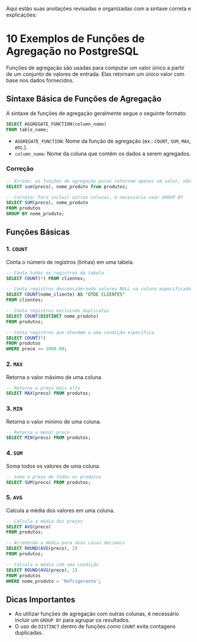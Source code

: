Aqui estão suas anotações revisadas e organizadas com a sintaxe correta e explicações:

# 10 Exemplos de Funções de Agregação no PostgreSQL

Funções de agregação são usadas para computar um valor único a partir de um conjunto de valores de entrada. Elas retornam um único valor com base nos dados fornecidos.

## Sintaxe Básica de Funções de Agregação

A sintaxe de funções de agregação geralmente segue o seguinte formato:

```sql
SELECT AGGREGATE_FUNCTION(column_name) 
FROM table_name;
```

- `AGGREGATE_FUNCTION`: Nome da função de agregação (ex.: `COUNT`, `SUM`, `MAX`, etc.).
- `column_name`: Nome da coluna que contém os dados a serem agregados.

### Correção

```sql
-- Errado: as funções de agregação puras retornam apenas um valor, não aceitam outras colunas sem GROUP BY
SELECT sum(preco), nome_produto from produtos;

-- Correto: Para incluir outras colunas, é necessário usar GROUP BY
SELECT SUM(preco), nome_produto 
FROM produtos
GROUP BY nome_produto;
```

## Funções Básicas

### 1. `COUNT`

Conta o número de registros (linhas) em uma tabela.

```sql
-- Conta todos os registros da tabela
SELECT COUNT(*) FROM clientes;

-- Conta registros desconsiderando valores NULL na coluna especificada
SELECT COUNT(nome_cliente) AS "QTDE CLIENTES"
FROM clientes;

-- Conta registros excluindo duplicatas
SELECT COUNT(DISTINCT nome_produto) 
FROM produtos;

-- Conta registros que atendem a uma condição específica
SELECT COUNT(*) 
FROM produtos
WHERE preco >= 1000.00;
```

### 2. `MAX`

Retorna o valor máximo de uma coluna.

```sql
-- Retorna o preço mais alto
SELECT MAX(preco) FROM produtos;
```

### 3. `MIN`

Retorna o valor mínimo de uma coluna.

```sql
-- Retorna o menor preço
SELECT MIN(preco) FROM produtos;
```

### 4. `SUM`

Soma todos os valores de uma coluna.

```sql
-- Soma o preço de todos os produtos
SELECT SUM(preco) FROM produtos;
```

### 5. `AVG`

Calcula a média dos valores em uma coluna.

```sql
-- Calcula a média dos preços
SELECT AVG(preco) 
FROM produtos;

-- Arredonda a média para duas casas decimais
SELECT ROUND(AVG(preco), 2) 
FROM produtos;

-- Calcula a média com uma condição
SELECT ROUND(AVG(preco), 2) 
FROM produtos
WHERE nome_produto = 'Refrigerante';
```

## Dicas Importantes

- Ao utilizar funções de agregação com outras colunas, é necessário incluir um `GROUP BY` para agrupar os resultados.
- O uso de `DISTINCT` dentro de funções como `COUNT` evita contagens duplicadas.
